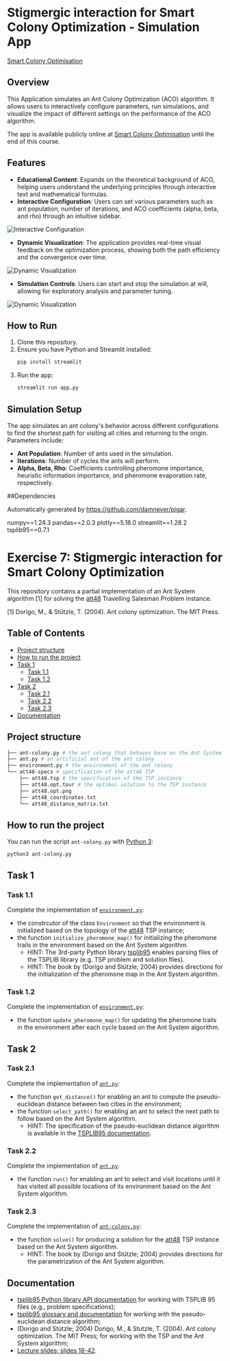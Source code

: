 
# Stigmergic interaction for Smart Colony Optimization - Simulation App
[Smart Colony Optimisation](https://smartcolonyoptimisation.streamlit.app/)

## Overview

This Application simulates an Ant Colony Optimization (ACO) algorithm. 
It allows users to interactively configure parameters, run simulations, and visualize the impact of different settings on the performance of the ACO algorithm.

The app is available publicly online at [Smart Colony Optimisation](https://smartcolonyoptimisation.streamlit.app/) until the end of this course.

## Features

- **Educational Content**: Expands on the theoretical background of ACO, helping users understand the underlying principles through interactive text and mathematical formulas.
- **Interactive Configuration**: Users can set various parameters such as ant population, number of iterations, and ACO coefficients (alpha, beta, and rho) through an intuitive sidebar.

![Interactive Configuration](gif_1.gif)

- **Dynamic Visualization**: The application provides real-time visual feedback on the optimization process, showing both the path efficiency and the convergence over time.

![Dynamic Visualization](gif_2.gif)

- **Simulation Controls**: Users can start and stop the simulation at will, allowing for exploratory analysis and parameter tuning.

![Dynamic Visualization](gif_3.gif)

## How to Run

1. Clone this repository.
2. Ensure you have Python and Streamlit installed:
    ```bash
    pip install streamlit
    ```
3. Run the app:
    ```bash
    streamlit run app.py
    ```


## Simulation Setup

The app simulates an ant colony's behavior across different configurations to find the shortest path for visiting all cities and returning to the origin. Parameters include:

- **Ant Population**: Number of ants used in the simulation.
- **Iterations**: Number of cycles the ants will perform.
- **Alpha, Beta, Rho**: Coefficients controlling pheromone importance, heuristic information importance, and pheromone evaporation rate, respectively.

##Dependencies

Automatically generated by https://github.com/damnever/pigar.

numpy==1.24.3
pandas==2.0.3
plotly==5.18.0
streamlit==1.28.2
tsplib95==0.7.1




# Exercise 7: Stigmergic interaction for Smart Colony Optimization

This repository contains a partial implementation of an Ant System algorithm [1] for solving the [att48](http://comopt.ifi.uni-heidelberg.de/software/TSPLIB95/tsp/) Travelling Salesman Problem instance. 

[1] Dorigo, M., & Stützle, T. (2004). Ant colony optimization. The MIT Press.

## Table of Contents
- [Project structure](#project-structure)
- [How to run the project](#how-to-run-the-project)
- [Task 1](#task-1)
  - [Task 1.1](#task-11)
  - [Task 1.2](#task-12)
- [Task 2](#task-2)
  - [Task 2.1](#task-21)
  - [Task 2.2](#task-22)
  - [Task 2.3](#task-23)
- [Documentation](#documentation)

## Project structure
```bash
├── ant-colony.py # the ant colony that behaves base on the Ant System algorithm
├── ant.py # an artificial ant of the ant colony
├── environment.py # the environment of the ant colony
└── att48-specs # specification of the att48 TSP
    ├── att48.tsp # the specification of the TSP instance
    ├── att48.opt.tour # the optimal solution to the TSP instance
    ├── att48.opt.png 
    ├── att48_coordinates.txt 
    └── att48_distance_matrix.txt
```

## How to run the project
You can run the script `ant-colony.py` with [Python 3](https://www.python.org/downloads/): 

```shell
python3 ant-colony.py
```

## Task 1 

### Task 1.1 
Complete the implementation of [`environment.py`](environment.py):
- the constrcutor of the class `Environment` so that the environment is initialized based on the topology of the [att48](http://comopt.ifi.uni-heidelberg.de/software/TSPLIB95/tsp/) TSP instance;
- the function `initialize_pheromone_map()` for initializing the pheromone trails in the environment based on the Ant System algorithm.
  - HINT: The 3rd-party Python library [tsplib95](https://pypi.org/project/tsplib95/) enables parsing files of the TSPLIB library (e.g. TSP problem and solution files).
  - HINT: The book by (Dorigo and Stützle; 2004) provides directions for the initialization of the pheromone map in the Ant System algorithm.
  
### Task 1.2 
Complete the implementation of [`environment.py`](environment.py):
- the function `update_pheromone_map()` for updating the pheromone trails in the environment after each cycle based on the Ant System algorithm.

## Task 2

### Task 2.1
Complete the implementation of [`ant.py`](ant.py):
- the function `get_distance()` for enabling an ant to compute the pseudo-euclidean distance between two cities in the environment;
- the function `select_path()` for enabling an ant to select the next path to follow based on the Ant System algorithm. 
  - HINT: The specification of the pseudo-euclidean distance algorithm is available in the [TSPLIB95 documentation](http://comopt.ifi.uni-heidelberg.de/software/TSPLIB95/tsp95.pdf).
  
### Task 2.2 
Complete the implementation of [`ant.py`](ant.py):
- the function `run()` for enabling an ant to select and visit locations until it has visited all possible locations of its environment based on the Ant System algorithm.

### Task 2.3 
Complete the implementation of [`ant-colony.py`](ant-colony.py):
- the function `solve()` for producing a solution for the [att48](http://comopt.ifi.uni-heidelberg.de/software/TSPLIB95/tsp/) TSP instance based on the Ant System algorithm.
  - HINT: The book by (Dorigo and Stützle; 2004) provides directions for the parametrization of the Ant System algorithm.

## Documentation 
- [tsplib95 Python library API documentation](https://tsplib95.readthedocs.io/en/stable/) for working with TSPLIB 95 files (e.g., problem specifications);
- [tsplib95 glossary and documentation](http://comopt.ifi.uni-heidelberg.de/software/TSPLIB95/tsp95.pdf) for working with the pseudo-euclidean distance algorithm;
- (Dorigo and Stützle; 2004) Dorigo, M., & Stutzle, T. (2004). Ant colony optimization. The MIT Press; for working with the TSP and the Ant System algorithm;
- [Lecture slides; slides 18-42](https://learning.unisg.ch/courses/19882/files/2757800?module_item_id=564752).
